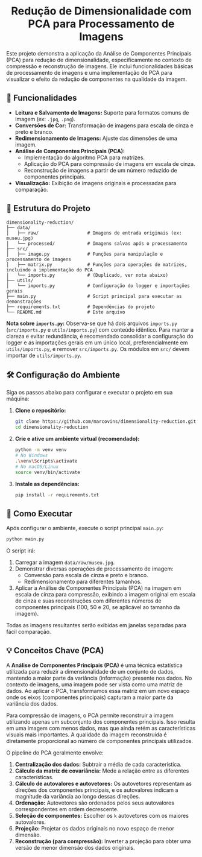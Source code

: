 <div align="center">
  <h1>Redução de Dimensionalidade com PCA para Processamento de Imagens</h1>
</div>

Este projeto demonstra a aplicação da Análise de Componentes Principais (PCA) para redução de dimensionalidade, especificamente no contexto de compressão e reconstrução de imagens. Ele inclui funcionalidades básicas de processamento de imagens e uma implementação de PCA para visualizar o efeito da redução de componentes na qualidade da imagem.

## 🚀 Funcionalidades

-   **Leitura e Salvamento de Imagens:** Suporte para formatos comuns de imagem (ex: `.jpg`, `.png`).
-   **Conversões de Cor:** Transformação de imagens para escala de cinza e preto e branco.
-   **Redimensionamento de Imagens:** Ajuste das dimensões de uma imagem.
-   **Análise de Componentes Principais (PCA):**
    -   Implementação do algoritmo PCA para matrizes.
    -   Aplicação do PCA para compressão de imagens em escala de cinza.
    -   Reconstrução de imagens a partir de um número reduzido de componentes principais.
-   **Visualização:** Exibição de imagens originais e processadas para comparação.

## 📂 Estrutura do Projeto

```
dimensionality-reduction/
├── data/
│   ├── raw/                  # Imagens de entrada originais (ex: museu.jpg)
│   └── processed/            # Imagens salvas após o processamento
├── src/
│   ├── image.py              # Funções para manipulação e processamento de imagens
│   ├── matrix.py             # Funções para operações de matrizes, incluindo a implementação do PCA
│   └── imports.py            # (Duplicado, ver nota abaixo)
├── utils/
│   └── imports.py            # Configuração do logger e importações gerais
├── main.py                   # Script principal para executar as demonstrações
├── requirements.txt          # Dependências do projeto
└── README.md                 # Este arquivo
```

**Nota sobre `imports.py`:** Observa-se que há dois arquivos `imports.py` (`src/imports.py` e `utils/imports.py`) com conteúdo idêntico. Para manter a clareza e evitar redundância, é recomendado consolidar a configuração do logger e as importações gerais em um único local, preferencialmente em `utils/imports.py`, e remover `src/imports.py`. Os módulos em `src/` devem importar de `utils/imports.py`.

## 🛠️ Configuração do Ambiente

Siga os passos abaixo para configurar e executar o projeto em sua máquina:

1.  **Clone o repositório:**

    ```bash
    git clone https://github.com/marcovins/dimensionality-reduction.git
    cd dimensionality-reduction
    ```

2.  **Crie e ative um ambiente virtual (recomendado):**

    ```bash
    python -m venv venv
    # No Windows
    .\venv\Scripts\activate
    # No macOS/Linux
    source venv/bin/activate
    ```

3.  **Instale as dependências:**

    ```bash
    pip install -r requirements.txt
    ```

## 🚀 Como Executar

Após configurar o ambiente, execute o script principal `main.py`:

```bash
python main.py
```

O script irá:

1.  Carregar a imagem `data/raw/museu.jpg`.
2.  Demonstrar diversas operações de processamento de imagem:
    -   Conversão para escala de cinza e preto e branco.
    -   Redimensionamento para diferentes tamanhos.
3.  Aplicar a Análise de Componentes Principais (PCA) na imagem em escala de cinza para compressão, exibindo a imagem original em escala de cinza e suas reconstruções com diferentes números de componentes principais (100, 50 e 20, se aplicável ao tamanho da imagem).

Todas as imagens resultantes serão exibidas em janelas separadas para fácil comparação.

## 💡 Conceitos Chave (PCA)

A **Análise de Componentes Principais (PCA)** é uma técnica estatística utilizada para reduzir a dimensionalidade de um conjunto de dados, mantendo a maior parte da variância (informação) presente nos dados. No contexto de imagens, uma imagem pode ser vista como uma matriz de dados. Ao aplicar o PCA, transformamos essa matriz em um novo espaço onde os eixos (componentes principais) capturam a maior parte da variância dos dados.

Para compressão de imagens, o PCA permite reconstruir a imagem utilizando apenas um subconjunto dos componentes principais. Isso resulta em uma imagem com menos dados, mas que ainda retém as características visuais mais importantes. A qualidade da imagem reconstruída é diretamente proporcional ao número de componentes principais utilizados.

O pipeline do PCA geralmente envolve:
1.  **Centralização dos dados:** Subtrair a média de cada característica.
2.  **Cálculo da matriz de covariância:** Mede a relação entre as diferentes características.
3.  **Cálculo de autovalores e autovetores:** Os autovetores representam as direções dos componentes principais, e os autovalores indicam a magnitude da variância ao longo dessas direções.
4.  **Ordenação:** Autovetores são ordenados pelos seus autovalores correspondentes em ordem decrescente.
5.  **Seleção de componentes:** Escolher os `k` autovetores com os maiores autovalores.
6.  **Projeção:** Projetar os dados originais no novo espaço de menor dimensão.
7.  **Reconstrução (para compressão):** Inverter a projeção para obter uma versão de menor dimensão dos dados originais.
